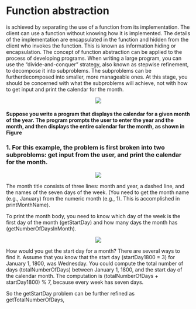# Function abstraction 
is achieved by separating the use of a function from its implementation. The client can use a function without knowing how it is implemented. The details of the implementation are encapsulated in the function and hidden from the client who invokes the function. This is known as information hiding or encapsulation. The concept of function abstraction can be applied to the process of developing programs.
When writing a large program, you can use the “divide-and-conquer” strategy, also known as stepwise refinement, to decompose it into subproblems. The subproblems can be furtherdecomposed into smaller, more manageable ones. At this stage, you should be concerned with what the subproblems will achieve, not with how to get input and print the calendar for the month.

<p align="center">
  <img src="https://user-images.githubusercontent.com/77514315/160249528-05361ce5-2570-4704-9bb8-32143bf94fc0.png">
</p>

#### Suppose you write a program that displays the calendar for a given month of the year. The program prompts the user to enter the year and the month, and then displays the entire calendar for the month, as shown in Figure

### 1. For this example, the problem is first broken into two subproblems: get input from the user, and print the calendar for the month.

<p align="center">
  <img src="https://user-images.githubusercontent.com/77514315/160249788-01d0f01f-9112-47b7-b441-8f1483011252.png">
</p>

The month title consists of three lines: month and year, a dashed line, and the names of the seven days of the week. (You need to get the month name (e.g., January) from the numeric month (e.g., 1). This is accomplished in printMonthName). 
  
To print the month body, you need to know which day of the week is the first day of the month (getStartDay) and how many days the month has (getNumberOfDaysInMonth).

<p align="center">
  <img src="https://user-images.githubusercontent.com/77514315/160250147-980ddd9d-86d7-4b2c-80b9-d9d5dfcd1090.png">
</p>

How would you get the start day for a month? There are several ways to find it. Assume that you know that the start day (startDay1800 = 3) for January 1, 1800, was Wednesday. You could compute the total number of days (totalNumberOfDays) between January 1, 1800, and the start day of the calendar month. The computation is (totalNumberOfDays + startDay1800) % 7, because every week has seven days.

So the getStartDay problem can be further refined as getTotalNumberOfDays,
